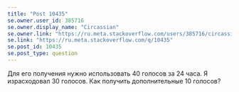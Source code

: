 ```yaml
---
title: "Post 10435"
se.owner.user_id: 385716
se.owner.display_name: "Circassian"
se.owner.link: "https://ru.meta.stackoverflow.com/users/385716/circassian"
se.link: "https://ru.meta.stackoverflow.com/q/10435"
se.post_id: 10435
se.post_type: question
---
```

<p>Для его получения нужно использовать 40 голосов за 24 часа. Я израсходовал 30 голосов. Как получить дополнительные 10 голосов?</p>
